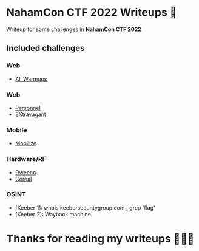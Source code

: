 # NahamCon CTF 2022  Writeups :triangular_flag_on_post:
Writeup for some challenges in **NahamCon CTF 2022**

## Included challenges

### Web
 - [All Warmups](https://github.com/vichhika/CTF-Writeup/tree/main/NahamCon%20CTF%202022/WarmUps)
### Web
 - [Personnel](https://github.com/vichhika/CTF-Writeup/tree/main/NahamCon%20CTF%202022/Personnel)
 - [EXtravagant](https://github.com/vichhika/CTF-Writeup/tree/main/NahamCon%20CTF%202022/EXtravagant)
### Mobile
 - [Mobilize](Mobilize)
### Hardware/RF
 - [Dweeno](Dweeno)
 - [Cereal](Cereal)
### OSINT
 - [Keeber 1]: whois keebersecuritygroup.com | grep 'flag'
 - [Keeber 2]: Wayback machine

# Thanks for reading my writeups 🙂🙂🙂
